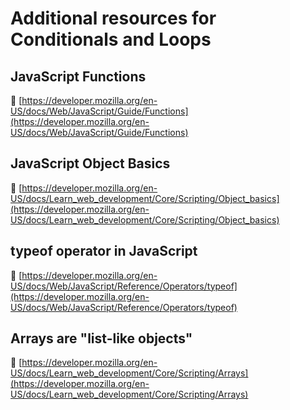 # Additional resources for Conditionals and Loops

## JavaScript Functions

🔗 [https://developer.mozilla.org/en-US/docs/Web/JavaScript/Guide/Functions](https://developer.mozilla.org/en-US/docs/Web/JavaScript/Guide/Functions)

## JavaScript Object Basics

🔗 [https://developer.mozilla.org/en-US/docs/Learn_web_development/Core/Scripting/Object_basics](https://developer.mozilla.org/en-US/docs/Learn_web_development/Core/Scripting/Object_basics)

## typeof operator in JavaScript

🔗 [https://developer.mozilla.org/en-US/docs/Web/JavaScript/Reference/Operators/typeof](https://developer.mozilla.org/en-US/docs/Web/JavaScript/Reference/Operators/typeof)

## Arrays are "list-like objects"

🔗 [https://developer.mozilla.org/en-US/docs/Learn_web_development/Core/Scripting/Arrays](https://developer.mozilla.org/en-US/docs/Learn_web_development/Core/Scripting/Arrays)
